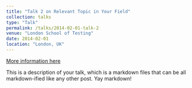 ```yaml
---
title: "Talk 2 on Relevant Topic in Your Field"
collection: talks
type: "Talk"
permalink: /talks/2014-02-01-talk-2
venue: "London School of Testing"
date: 2014-02-01
location: "London, UK"
---
```


[More information here](http://mohammadkhf.github.io/files/postericml.pdf)

This is a description of your talk, which is a markdown files that can be all markdown-ified like any other post. Yay markdown!
